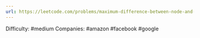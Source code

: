 ```yaml
---
url: https://leetcode.com/problems/maximum-difference-between-node-and-ancestor
---
```


Difficulty: #medium
Companies: #amazon #facebook #google